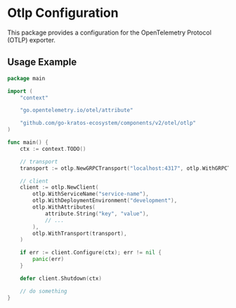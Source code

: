 # Otlp Configuration

This package provides a configuration for the OpenTelemetry Protocol (OTLP) exporter.

## Usage Example

```go
package main

import (
	"context"

	"go.opentelemetry.io/otel/attribute"

	"github.com/go-kratos-ecosystem/components/v2/otel/otlp"
)

func main() {
	ctx := context.TODO()

	// transport
	transport := otlp.NewGRPCTransport("localhost:4317", otlp.WithGRPCTransportInsecure(true))

	// client
	client := otlp.NewClient(
		otlp.WithServiceName("service-name"),
		otlp.WithDeploymentEnvironment("development"),
		otlp.WithAttributes(
			attribute.String("key", "value"),
			// ...
		),
		otlp.WithTransport(transport),
	)

	if err := client.Configure(ctx); err != nil {
		panic(err)
	}

	defer client.Shutdown(ctx)

	// do something
}

```